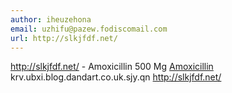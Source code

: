 ```yaml
---
author: iheuzehona
email: uzhifu@pazew.fodiscomail.com
url: http://slkjfdf.net/
---
```


http://slkjfdf.net/ - Amoxicillin 500 Mg <a href="http://slkjfdf.net/">Amoxicillin</a> krv.ubxi.blog.dandart.co.uk.sjy.qn http://slkjfdf.net/